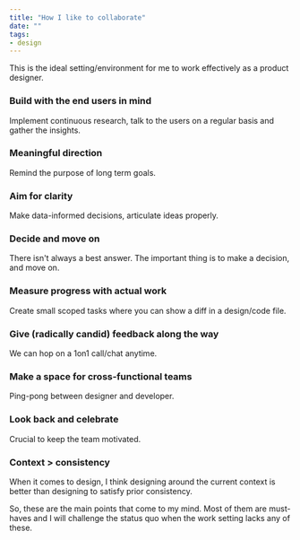 ```yaml
---
title: "How I like to collaborate"
date: ""
tags:
- design
---
```


This is the ideal setting/environment for me to work effectively as a product designer. 

### Build with the end users in mind 

Implement continuous research, talk to the users on a regular basis and gather the insights.

### Meaningful direction

Remind the purpose of long term goals. 

### Aim for clarity

Make data-informed decisions, articulate ideas properly. 

### Decide and move on

There isn't always a best answer. The important thing is to make a decision, and move on.

### Measure progress with actual work

Create small scoped tasks where you can show a diff in a design/code file. 

### Give (radically candid) feedback along the way

We can hop on a 1on1 call/chat anytime. 

### Make a space for cross-functional teams

Ping-pong between designer and developer.

### Look back and celebrate

Crucial to keep the team motivated. 

### Context > consistency

When it comes to design, I think designing around the current context is better than designing to satisfy prior consistency. 



So, these are the main points that come to my mind. Most of them are must-haves and I will challenge the status quo when the work setting lacks any of these. 


